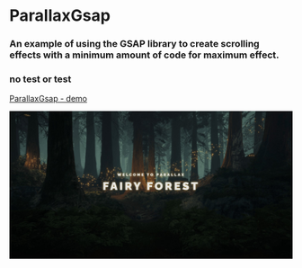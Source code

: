 ﻿# **ParallaxGsap**

### An example of using the **GSAP** library to create scrolling effects with a minimum amount of code for maximum effect.

### no test or test

[ParallaxGsap - demo](https://krokholevviktor.github.io/ParallaxGsap/) 

![Текст описания](docs/img/parallaxPreview.jpg)
